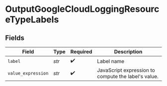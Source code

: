 # OutputGoogleCloudLoggingResourceTypeLabels


## Fields

| Field                                               | Type                                                | Required                                            | Description                                         |
| --------------------------------------------------- | --------------------------------------------------- | --------------------------------------------------- | --------------------------------------------------- |
| `label`                                             | *str*                                               | :heavy_check_mark:                                  | Label name                                          |
| `value_expression`                                  | *str*                                               | :heavy_check_mark:                                  | JavaScript expression to compute the label's value. |